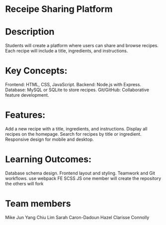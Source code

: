 # Receipe Sharing Platform

# Description
Students will create a platform where users can share and browse recipes. Each recipe will include a title, ingredients, and instructions.

# Key Concepts:
Frontend: HTML, CSS, JavaScript.
Backend: Node.js with Express.
Database: MySQL or SQLite to store recipes.
Git/GitHub: Collaborative feature development.

# Features:
Add a new recipe with a title, ingredients, and instructions.
Display all recipes on the homepage.
Search for recipes by title or ingredient.
Responsive design for mobile and desktop.

# Learning Outcomes:
Database schema design.
Frontend layout and styling.
Teamwork and Git workflows.
use webpack FE SCSS JS
one member will create the repository the others will fork 

# Team members
Mike Jun Yang Chiu Lim
Sarah Caron-Dadoun
Hazel Clarisse Connolly